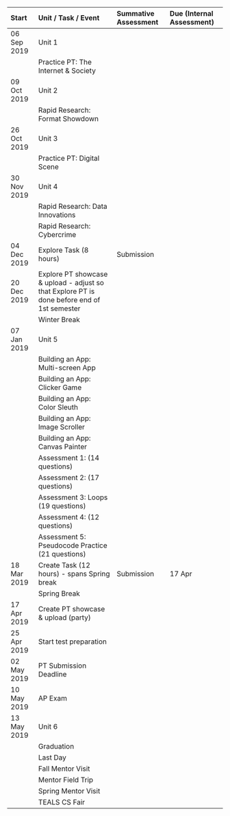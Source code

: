 ---
---

| Start | Unit / Task / Event | Summative Assessment | Due (Internal Assessment) |
| :---  | :--- | :--- | :--- |
| 06 Sep 2019 | Unit 1 | |
|  | Practice PT: The Internet & Society
| 09 Oct 2019 | Unit 2
|  | Rapid Research: Format Showdown
| 26 Oct 2019 | Unit 3
|  | Practice PT: Digital Scene
| 30 Nov 2019 | Unit 4
|  | Rapid Research: Data Innovations
|  | Rapid Research: Cybercrime
| 04 Dec 2019 | Explore Task (8 hours) | Submission |  |
| 20 Dec 2019 | Explore PT showcase & upload - adjust so that Explore PT is done before end of 1st semester
|  | Winter Break
| 07 Jan 2019 | Unit 5
|  | Building an App: Multi-screen App
|  | Building an App: Clicker Game
|  | Building an App: Color Sleuth
|  | Building an App: Image Scroller
|  | Building an App: Canvas Painter
|  | Assessment 1: (14 questions)
|  | Assessment 2: (17 questions)
|  | Assessment 3: Loops (19 questions)
|  | Assessment 4: (12 questions)
|  | Assessment 5: Pseudocode Practice (21 questions)
| 18 Mar 2019 | Create Task (12 hours) - spans Spring break | Submission | 17 Apr |
|  | Spring Break
| 17 Apr 2019 | Create PT showcase & upload (party)
| 25 Apr 2019 | Start test preparation | |
| 02 May 2019 | PT Submission Deadline
| 10 May 2019 | AP Exam
| 13 May 2019 | Unit 6
|  | Graduation
|  | Last Day
|  | Fall Mentor Visit
|  | Mentor Field Trip
|  | Spring Mentor Visit
|  | TEALS CS Fair
